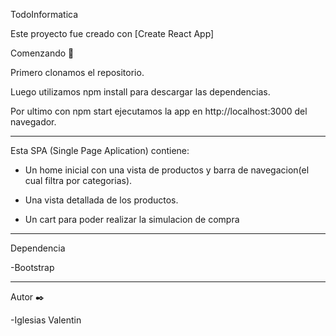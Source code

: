 TodoInformatica

Este proyecto fue creado con [Create React App]



Comenzando 🚀

Primero clonamos el repositorio.

Luego utilizamos npm install para descargar las dependencias.

Por ultimo con npm start ejecutamos la app en http://localhost:3000 del navegador.

-----------------------------------------------------------------------------------

Esta SPA (Single Page Aplication) contiene:
- Un home inicial con una vista de productos y barra de navegacion(el cual filtra por categorias).

- Una vista detallada de los productos.

- Un cart para poder realizar la simulacion de compra

------------------------------------------------------------

Dependencia

-Bootstrap

-----------------------------------------------
Autor ✒️

-Iglesias Valentin
